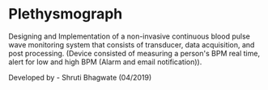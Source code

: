 # Plethysmograph

Designing and Implementation of a non-invasive continuous blood pulse wave monitoring system that consists of transducer, data acquisition, and post processing. (Device consisted of measuring a person's BPM real time, alert for low and high BPM (Alarm and email notification)).

Developed by - Shruti Bhagwate (04/2019)
